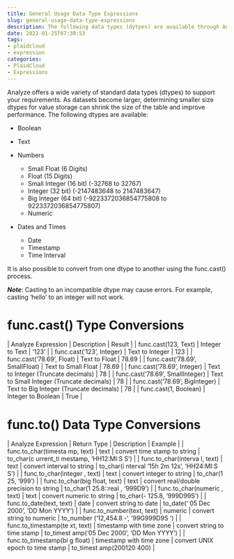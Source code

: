 ```yaml
---
title: General Usage Data Type Expressions
slug: general-usage-data-type-expressions
description: The following data types (dytpes) are available through Analyze to support your requirements
date: 2022-01-25T07:39:53
tags:
- plaidcloud
- expression
categories:
- PlaidCloud
- Expressions
---
```



Analyze offers a wide variety of standard data types (dtypes) to support your requirements. As datasets become larger, determining smaller size dtypes for value storage can shrink the size of the table and improve performance. The following dtypes are available: 


* Boolean
* Text
* Numbers


	+ Small Float (6 Digits)
	+ Float (15 Digits)
	+ Small Integer (16 bit) (-32768 to 32767)
	+ Integer (32 bit) (-2147483648 to 2147483647)
	+ Big Integer (64 bit) (-9223372036854775808 to 9223372036854775807)
	+ Numeric
* Dates and Times


	+ Date
	+ Timestamp
	+ Time Interval

It is also possible to convert from one dtype to another using the func.cast() process.



***Note***: Casting to an incompatible dtype may cause errors. For example, casting ‘hello’ to an integer will not work.



# func.cast() Type Conversions




| Analyze Expression | Description | Result |
| func.cast(123, Text) | Integer to Text | ‘123’ |
| func.cast(‘123’, Integer) | Text to Integer | 123 |
| func.cast(‘78.69’, Float) | Text to Float | 78.69 |
| func.cast(‘78.69’, SmallFloat) | Text to Small Float | 78.69 |
| func.cast(‘78.69’, Integer) | Text to Integer (Truncate decimals) | 78 |
| func.cast(‘78.69’, SmallInteger) | Text to Small Integer (Truncate decimals) | 78 |
| func.cast(‘78.69’, BigInteger) | Text to Big Integer (Truncate decimals) | 78 |
| func.cast(1, Boolean) | Integer to Boolean | True |

# func.to() Data Type Conversions




| Analyze Expression | Return Type | Description | Example |
| func.to\_char(timesta mp, text) | text | convert time stamp to string | to\_char(c urrent\_ti mestamp, ‘HH12:MI:S S’) |
| func.to\_char(interva l, text) | text | convert interval to string | to\_char(i nterval ‘15h 2m 12s’, ‘HH24:MI:S S’) |
| func.to\_char(integer , text) | text | convert integer to string | to\_char(1 25, ‘999’) |
| func.to\_char(big float, text) | text | convert real/double precision to string | to\_char(1 25.8::real , ‘999D9’) |
| func.to\_char(numeric , text) | text | convert numeric to string | to\_char(- 125.8, ‘999D99S’) |
| func.to\_date(text, text) | date | convert string to date | to\_date(‘ 05 Dec 2000’, ‘DD Mon YYYY’) |
| func.to\_number(text, text) | numeric | convert string to numeric | to\_number (‘12,454.8 -‘, ‘99G999D9S ‘) |
| func.to\_timestamp(te xt, text) | timestamp with time zone | convert string to time stamp | to\_timest amp(‘05 Dec 2000’, ‘DD Mon YYYY’) |
| func.to\_timestamp(bi g float) | timestamp with time zone | convert UNIX epoch to time stamp | to\_timest amp(200120 400) |

